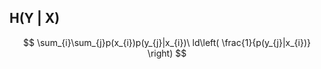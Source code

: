 ## H(Y | X)


$$
\sum_{i}\sum_{j}p(x_{i})p(y_{j}|x_{i})\ ld\left( \frac{1}{p(y_{j}|x_{i})} \right)
$$
